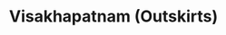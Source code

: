 ---
title: Visakhapatnam (Outskirts)
url: /visakhapatnam-outskirts/
latitude: 17.764
longitude: 83.331
---